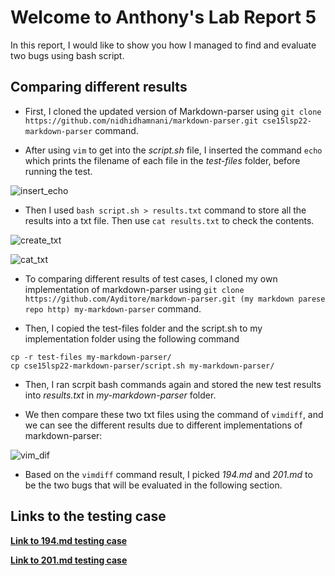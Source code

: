 # Welcome to Anthony's Lab Report 5

In this report, I would like to show you how I managed to find and evaluate two bugs using bash script. 

## Comparing different results  
* First, I cloned the updated version of Markdown-parser using `git clone https://github.com/nidhidhamnani/markdown-parser.git cse15lsp22-markdown-parser` command.  

* After using `vim` to get into the _script.sh_ file, I inserted the command `echo` which prints the filename of each file in the _test-files_ folder, before running the test.  

![insert_echo]()

* Then I used `bash script.sh > results.txt` command to store all the results into a txt file. Then use `cat results.txt` to check the contents.  

![create_txt]()

![cat_txt]()

* To comparing different results of test cases, I cloned my own implementation of markdown-parser using `git clone https://github.com/Ayditore/markdown-parser.git (my markdown parese repo http) my-markdown-parser` command.

* Then, I copied the test-files folder and the script.sh to my implementation folder using the following command

```
cp -r test-files my-markdown-parser/
cp cse15lsp22-markdown-parser/script.sh my-markdown-parser/
```

* Then, I ran scrpit bash commands again and stored the new test results into _results.txt_ in _my-markdown-parser_ folder.

* We then compare these two txt files using the command of `vimdiff`, and we can see the different results due to different implementations of markdown-parser:

![vim_dif]()

* Based on the `vimdiff` command result, I picked _194.md_ and _201.md_ to be the two bugs that will be evaluated in the following section.

## Links to the testing case 
[**Link to 194.md testing case**](https://github.com/nidhidhamnani/markdown-parser/blob/main/test-files/194.md)

[**Link to 201.md testing case**](https://github.com/nidhidhamnani/markdown-parser/blob/main/test-files/194.md)

